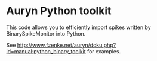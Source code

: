 # Auryn Python toolkit

This code allows you to efficiently import spikes 
written by BinarySpikeMonitor into Python.

See http://www.fzenke.net/auryn/doku.php?id=manual:python_binary_toolkit 
for examples.
